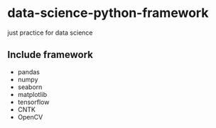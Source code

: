 # data-science-python-framework
just practice for data science
## Include framework
 * pandas
 * numpy
 * seaborn
 * matplotlib
 * tensorflow
 * CNTK
 * OpenCV
